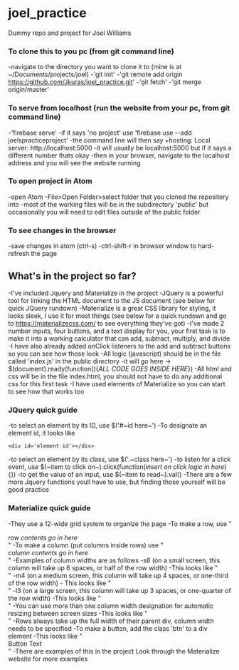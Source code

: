 # joel_practice
Dummy repo and project for Joel Williams
### To clone this to you pc (from git command line)
-navigate to the directory you want to clone it to (mine is at ~/Documents/projects/joel)
-'git init'
-'git remote add origin https://github.com/Jkuras/joel_practice.git'
-'git fetch'
-'git merge origin/master'

### To serve from localhost (run the website from your pc, from git command line)
-'firebase serve'
-if it says 'no project' use 'firebase use --add joelspracticeproject'
-the command line will then say +hosting: Local server: http://localhost:5000
  -it will usually be localhost:5000 but if it says  a different number thats okay
-then in your browser, navigate to the localhost address and you will see the website running

### To open project in Atom
-open Atom
-File>Open Folder>select folder that you cloned the repository into
  -most of the working files will be in the subdirectory 'public' but occasionally you will need to edit files outside of the public folder

### To see changes in the browser
-save changes in atom (ctrl-s)
-ctrl-shift-r in browser window to hard-refresh the page

## What's in the project so far?
-I've included Jquery and Materialize in the project
-JQuery is a powerful tool for linking the HTML document to the JS document (see below for quick JQuery rundown)
-Materialize is a great CSS library for styling, it looks sleek, I use it for most things (see below for a quick rundown and go to https://materializecss.com/ to see everything they've got)
-I've made 2 number inputs, four buttons, and a text display for you, your first task is to make it into a working calculator that can add, subtract, multiply, and divide
  -I have also already added onClick listeners to the add and subtract buttons so you can see how those look
-All logic (javascript) should be in the file called 'index.js' in the public directory
  -it will go here -> $(document).ready(function(){*ALL CODE GOES INSIDE HERE*})
-All html and css will be in the file index.html, you should not have to do any additional css for this first task
  -I have used elements of Materialize so you can start to see how that works too

### JQuery quick guide
-to select an element by its ID, use $('#~id here~')
  -To designate an element id, it looks like
  ```
  <div id='element-id'></div>
  ```
-to select an element by its class, use $('.~class here~')
-to listen for a click event, use $(~item to click on~).click(function(*insert on click logic in here*){})
-to get the value of an input, use $(~item to read~).val()
-There are a few more Jquery functions youll have to use, but finding those yourself will be good practice

### Materialize quick guide
-They use a 12-wide grid system to organize the page
-To make a row, use "<div class='row'>*row contents go in here*</div>"
-To make a column (put columns inside rows) use "<div class='col'>*column contents go in here*</div>"
-Examples of column widths are as follows
  -s6 (on a small screen, this column will take up 6 spaces, or half of the row width)
    -This looks like "<div class='col s6'></div>"
  -m4 (on a medium screen, this column will take up 4 spaces, or one-third of the row width)
    - This looks like "<div class='col m4'></div>"
  -l3 (on a large screen, this column will take up 3 spaces, or one-quarter of the row width)
    -This looks like "<div class='col l3'></div>"
-You can use more than one column width designation for automatic resizing between screen sizes
  -This looks like "<div class='col s6 m4 l3'></div>"
-Rows always take up the full width of their parent div, column width needs to be specified
-To make a button, add the class 'btn' to a div element
  -This looks like "<div class='btn'>Button Text</div>"
  -There are examples of this in the project
Look through the Materialize website for more examples
